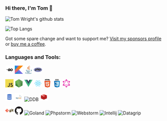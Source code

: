 ### Hi there, I'm Tom 👋

![Tom Wright's github stats](https://github-readme-stats.vercel.app/api?username=TomWright&count_private=true&show_icons=true&theme=darcula)

![Top Langs](https://github-readme-stats.vercel.app/api/top-langs/?username=TomWright&layout=compact&theme=darcula)

Got some spare change and want to support me? [Visit my sponsors profile](https://github.com/sponsors/TomWright) or [buy me a coffee](https://www.buymeacoffee.com/TomWright).

### Languages and Tools:

<p align="left">
<img alt="Go" width="26px" src="https://raw.githubusercontent.com/github/explore/80688e429a7d4ef2fca1e82350fe8e3517d3494d/topics/go/go.png" />
<img alt="Kotlin" width="26px" src="https://raw.githubusercontent.com/github/explore/80688e429a7d4ef2fca1e82350fe8e3517d3494d/topics/kotlin/kotlin.png" />
<img alt="Java" width="26px" src="https://raw.githubusercontent.com/github/explore/80688e429a7d4ef2fca1e82350fe8e3517d3494d/topics/java/java.png" />
<img alt="PHP" width="26px" src="https://raw.githubusercontent.com/github/explore/80688e429a7d4ef2fca1e82350fe8e3517d3494d/topics/php/php.png" />
</p>

<p align="left">
<img alt="JavaScript" width="26px" src="https://raw.githubusercontent.com/github/explore/80688e429a7d4ef2fca1e82350fe8e3517d3494d/topics/javascript/javascript.png" />
<img alt="Node.js" width="26px" src="https://raw.githubusercontent.com/github/explore/80688e429a7d4ef2fca1e82350fe8e3517d3494d/topics/nodejs/nodejs.png" />
<img alt="Vue" width="26px" src="https://raw.githubusercontent.com/github/explore/80688e429a7d4ef2fca1e82350fe8e3517d3494d/topics/vue/vue.png" />
<img alt="React" width="26px" src="https://raw.githubusercontent.com/github/explore/80688e429a7d4ef2fca1e82350fe8e3517d3494d/topics/react/react.png" />
<img alt="HTML5" width="26px" src="https://raw.githubusercontent.com/github/explore/80688e429a7d4ef2fca1e82350fe8e3517d3494d/topics/html/html.png" />
<img alt="CSS" width="26px" src="https://raw.githubusercontent.com/github/explore/80688e429a7d4ef2fca1e82350fe8e3517d3494d/topics/css/css.png" />
<img alt="GraphQL" width="26px" src="https://raw.githubusercontent.com/github/explore/80688e429a7d4ef2fca1e82350fe8e3517d3494d/topics/graphql/graphql.png" />
</p>

<p align="left">
<img alt="SQL" width="26px" src="https://raw.githubusercontent.com/github/explore/80688e429a7d4ef2fca1e82350fe8e3517d3494d/topics/sql/sql.png" />
<img alt="MySQL" width="26px" src="https://raw.githubusercontent.com/github/explore/80688e429a7d4ef2fca1e82350fe8e3517d3494d/topics/mysql/mysql.png" />
<img alt="DDB" width="26px" src="https://upload.wikimedia.org/wikipedia/commons/f/fd/DynamoDB.png" />
<img alt="Redis" width="26px" src="https://raw.githubusercontent.com/github/explore/80688e429a7d4ef2fca1e82350fe8e3517d3494d/topics/redis/redis.png" />
</p>

<p align="left">
<img alt="Git" width="26px" src="https://raw.githubusercontent.com/github/explore/80688e429a7d4ef2fca1e82350fe8e3517d3494d/topics/git/git.png" />
<img alt="GitHub" width="26px" src="https://raw.githubusercontent.com/github/explore/78df643247d429f6cc873026c0622819ad797942/topics/github/github.png" />
<img alt="Goland" width="26px" src="https://resources.jetbrains.com/storage/products/goland/img/meta/goland_logo_300x300.png" />
<img alt="Phpstorm" width="26px" src="https://resources.jetbrains.com/storage/products/phpstorm/img/meta/phpstorm_logo_300x300.png" />
<img alt="Webstorm" width="26px" src="https://resources.jetbrains.com/storage/products/webstorm/img/meta/webstorm_logo_300x300.png" />
<img alt="Intellij" width="26px" src="https://cdn.iconscout.com/icon/free/png-512/intellij-idea-569199.png" />
<img alt="Datagrip" width="26px" src="https://resources.jetbrains.com/storage/products/datagrip/img/meta/datagrip_logo_300x300.png" />
</p>
